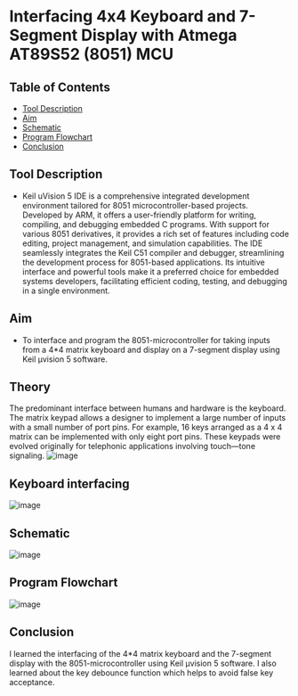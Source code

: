 Interfacing 4x4 Keyboard and 7-Segment Display with Atmega AT89S52 (8051) MCU <a name="TOP"></a>
===================

## Table of Contents
* [Tool Description](#Tool-Description)
* [Aim](#Aim)
* [Schematic](#Schematic)
* [Program Flowchart](#Program-Flowchart)
* [Conclusion](#Conclusion)

## Tool Description
* Keil uVision 5 IDE is a comprehensive integrated development environment tailored for 8051 microcontroller-based projects. Developed by ARM, it offers a user-friendly platform for writing, compiling, and debugging embedded C programs. With support for various 8051 derivatives, it provides a rich set of features including code editing, project management, and simulation capabilities. The IDE seamlessly integrates the Keil C51 compiler and debugger, streamlining the development process for 8051-based applications. Its intuitive interface and powerful tools make it a preferred choice for embedded systems developers, facilitating efficient coding, testing, and debugging in a single environment.

## Aim
* To interface and program the 8051-microcontroller for taking inputs from a 4*4 matrix keyboard and display on a 7-segment display using Keil μvision 5 software.

## Theory
The predominant interface between humans and hardware is the keyboard. The matrix keypad allows a designer to implement a large number of inputs with a small number of port pins. For example, 16 keys arranged as a 4 x 4 matrix can be implemented with only eight port pins. These keypads were evolved originally for telephonic applications involving touch—tone signaling.
![image](https://github.com/Nirvan007/8051_MCU/assets/127144315/634c18d1-6283-43aa-98f1-826cff11889c)

## Keyboard interfacing
![image](https://github.com/Nirvan007/8051_MCU/assets/127144315/37c249a8-1c1d-4f3a-8267-e68966ed7034)

## Schematic
![image](https://github.com/Nirvan007/8051_MCU/assets/127144315/4b93648b-556f-42a8-8722-4b61e1f75d4e)

## Program Flowchart
![image](https://github.com/Nirvan007/8051_MCU/assets/127144315/d8bd778d-c6f7-45a8-a35b-cd0088ad7a4b)

## Conclusion
I learned the interfacing of the 4*4 matrix keyboard and the 7-segment display with the 8051-microcontroller using Keil μvision 5 software. I also learned about the key debounce function which helps to avoid false key acceptance.

